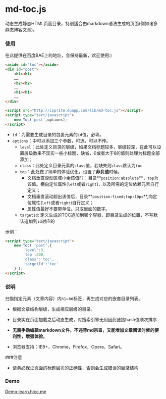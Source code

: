 md-toc.js
======

动态生成静态HTML页面目录，特别适合由markdown语法生成的页面(例如诸多静态博客文章)。

### 使用

在此提供在百度BAE上的地址，会保持最新，欢迎使用:)

```html
<aside id="toc"></aside>
<div id="post">
	<h1><h1>
	……	
	<h2><h2>
	……	
	<h1><h1>
	……	
</div>
```

```html
<script src="http://isprite.duapp.com/lib/md-toc.js"></script>
<script type="text/javascript">
    new Toc('post',options);
</script>
```

-	`id`：为需要生成目录的包裹元素的`id`值，必填。
-	`options`：中可以添加三个参数，可选，可以不传。
	-	`level`：此处定义目录的层级，如果文档标题较多，层级较深，在此可以设置层级数来不现实一些小标题，缺省，0或者大于6的值则处理为标题全部添加；
	-	`class`：此处定义目录元素的`class`值，若缺失则`class`默认为`toc`
	-	`top`：此处做了简单的体验优化，设置了**非负值**时候，
		-	文档垂直滚动区域小余该值时：目录**`position:absolute`**，`top`为该值。横向定位属性(`left`或者`right`)，以及所需的定位依赖元素自行定义；
		-	文档垂直滚动超出该值后，目录**`position:fixed;top:10px`**,向定位属性(`left`或者`right`)自行定义；
		-	属性值最好不要带单位，只取里面的数字。
	- 	`targetId`: 定义生成的TOC追加到哪个容器，即目录生成的位置，不写默认追加到`id`对应的
	
示例：

```html
<script type="text/javascript">
    new Toc( 'post',{
        'level':3,
        'top':200,
        'class':'toc',
        'targetId':'toc'
    } );
</script>
```

### 说明

扫描指定元素（文章内容）内`h1`~`h6`标签，再生成对应的嵌套目录列表。

-	根据文章结构层级，生成相应层级的目录。

-	目录实在页面加载之后动态生成，对搜索引擎无用因此链接hash值顺次排序

-	**无需手动编辑markdown文件，不违背md宗旨，又能增加文章阅读时候的便利性，增强体验**。

-	浏览器支持：IE8+，Chrome，Firefox，Opera，Safari。



###注意

-   请务必保证页面的标题层次的正确性，否则会生成错误的目录结构


### Demo

[Demo:learn.hicc.me](http://learn.hicc.me/html-css/images-audio-video.html)




